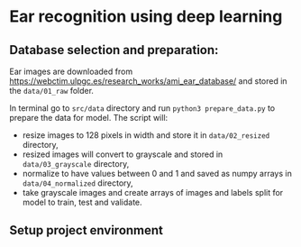 # Ear recognition using deep learning

## Database selection and preparation:
Ear images are downloaded from https://webctim.ulpgc.es/research_works/ami_ear_database/ and stored in the `data/01_raw` folder.

In terminal go to `src/data` directory and run `python3 prepare_data.py` to prepare the data for model. The script will:
- resize images to 128 pixels in width and store it in `data/02_resized` directory,
- resized images will convert to grayscale and stored in `data/03_grayscale` directory,
- normalize to have values between 0 and 1 and saved as numpy arrays in `data/04_normalized` directory,
- take grayscale images and create arrays of images and labels split for model to train, test and validate.

## Setup project environment
